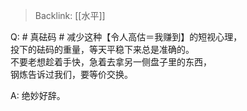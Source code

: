 > Backlink: [[水平]]

Q: # 真砝码 #
减少这种【令人高估＝我赚到】的短视心理，  
投下的砝码的重量，等天平稳下来总是准确的。  
不要老想趁着手快，急着去拿另一侧盘子里的东西，  
钢炼告诉过我们，要等价交换。

A: 绝妙好辞。
